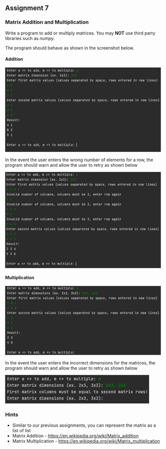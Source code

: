 ## Assignment 7
### Matrix Addition and Multiplication

Write a program to add or multiply matrices. You may **NOT** use third party
libraries such as *numpy*.

The program should behave as shown in the screenshot below.

#### Addition

![screenshot1](images/screenshot1.png)

In the event the user enters the wrong number of elements for a row, the 
program should warn and allow the user to retry as shown below

![screenshot2](images/screenshot2.png)


#### Multiplication

![screenshot3](images/screenshot3.png)

In the event the user enters the incorrect dimensions for the matrices, the 
program should warn and allow the user to retry as shown below

![screenshot4](images/screenshot4.png)

### Hints

* Similar to our previous assignments, you can represent the matrix as a list of list
* Matrix Addition - https://en.wikipedia.org/wiki/Matrix_addition
* Matrix Multiplication - https://en.wikipedia.org/wiki/Matrix_multiplication

